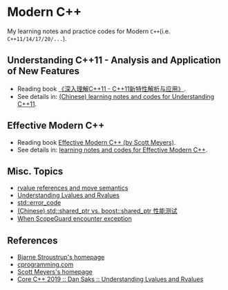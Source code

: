 # Modern C++
My learning notes and practice codes for Modern `C++`(i.e. `C++11/14/17/20/...`).      

## Understanding C++11 - Analysis and Application of New Features
- Reading book [《深入理解C++11 - C++11新特性解析与应用》](https://book.douban.com/subject/24738301/).    
- See details in: [(Chinese) learning notes and codes for Understanding C++11](./understanding-cpp11/).    

## Effective Modern C++
- Reading book [Effective Modern C++ (by Scott Meyers)](https://www.oreilly.com/library/view/effective-modern-c/9781491908419/).     
- See details in: [learning notes and codes for Effective Modern C++](./effective-modern-cpp/).    

## Misc. Topics
- [rvalue references and move semantics](./misc/rvalue-references-and-move-semantics/)
- [Understanding Lvalues and Rvalues](./misc/core-cpp-2019-understanding-lvalues-and-rvalues/)
- [std::error_code](./misc/error_code/)
- [(Chinese) std::shared_ptr vs. boost::shared_ptr 性能测试](./misc/shared_ptr-performance-benchmark/)
- [When ScopeGuard encounter exception](./misc/when-guard-encounter-expection/)

## References
- [Bjarne Stroustrup's homepage](http://www.stroustrup.com)
- [cprogramming.com](https://www.cprogramming.com/)
- [Scott Meyers's homepage](https://www.aristeia.com/)
- [Core C++ 2019 :: Dan Saks :: Understanding Lvalues and Rvalues](https://www.youtube.com/watch?v=mK0r21-djk8)    
